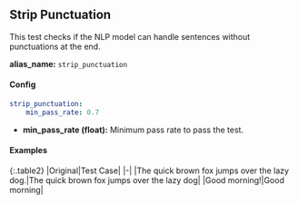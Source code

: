 
<div class="h3-box" markdown="1">

## Strip Punctuation

This test checks if the NLP model can handle sentences without punctuations at the end.

**alias_name:** `strip_punctuation`

</div><div class="h3-box" markdown="1">

#### Config
```yaml
strip_punctuation:
    min_pass_rate: 0.7
```
- **min_pass_rate (float):** Minimum pass rate to pass the test.

</div><div class="h3-box" markdown="1">

#### Examples

{:.table2}
|Original|Test Case|
|-|
|The quick brown fox jumps over the lazy dog.|The quick brown fox jumps over the lazy dog|
|Good morning!|Good morning|

</div>
